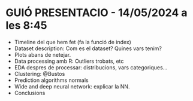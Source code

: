 # GUIÓ PRESENTACIO - 14/05/2024 a les 8:45

- Timeline del que hem fet (fa la funció de index)
- Dataset description: Com es el dataset? Quines vars tenim?
- Plots abans de netejar.
- Data processing amb R: Outliers trobats, etc
- EDA despres de processar: distribucions, vars categoriques...
- Clustering: @Bustos
- Prediction algorithms normals
- Wide and deep neural network: explicar la NN.
- Conclusions
